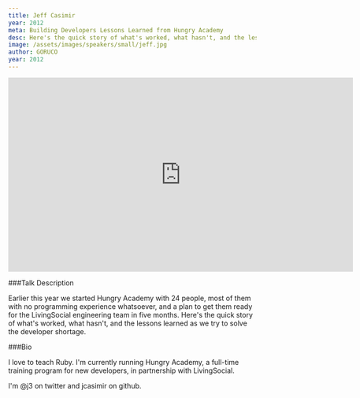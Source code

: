 ```yaml
---
title: Jeff Casimir
year: 2012
meta: Building Developers Lessons Learned from Hungry Academy
desc: Here's the quick story of what's worked, what hasn't, and the lessons learned as we try to solve the developer shortage.
image: /assets/images/speakers/small/jeff.jpg
author: GORUCO
year: 2012
---
```


<iframe src="http://player.vimeo.com/video/45132111?title=0&amp;byline=0&amp;portrait=0" width="700" height="394" frameborder="0" webkitAllowFullScreen mozallowfullscreen allowFullScreen></iframe>

###Talk Description

Earlier this year we started Hungry Academy with 24 people, most of them with no programming experience whatsoever, and a plan to get them ready for the LivingSocial engineering team in five months. Here's the quick story of what's worked, what hasn't, and the lessons learned as we try to solve the developer shortage.

###Bio

I love to teach Ruby. I'm currently running Hungry Academy, a full-time training program for new developers, in partnership with LivingSocial.

I'm @j3 on twitter and jcasimir on github.
